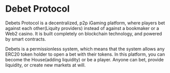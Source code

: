 # Debet Protocol
Debets Protocol is a decentralized, p2p iGaming platform, where players bet against each other(Liquity providers) instead of against a bookmaker or a Web2 casino. It is built completely on blockchain technology, and powered by smart contracts.

Debets is a permissionless system, which means that the system allows any ERC20 token holder to open a bet with their tokens. In this platform, you can become the House(adding liquidity) or be a player. Anyone can bet, provide liquidity, or create new markets at will.

